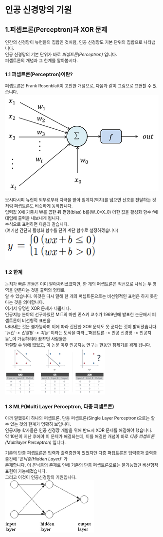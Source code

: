 # 인공 신경망의 기원
## 1.퍼셉트론(Perceptron)과 XOR 문제
인간의 신경망이 뉴런들의 집합인 것처럼, 인공 신경망도 기본 단위의 집합으로 나타냅니다.  
인공 신경망의 기본 단위가 바로 _퍼셉트론(Perceptron)_ 입니다.  
퍼셉트론의 개념과 그 한계를 알아봅시다.
 
### 1.1 퍼셉트론(Perceptron)이란?
퍼셉트론은 Frank Rosenblatt이 고안한 개념으로, 다음과 같이 그림으로 표현할 수 있습니다.  
![Perceptron](Img/perceptron.png)  

보시다시피 뉴런이 외부로부터 자극을 받아 임계치(역치)를 넘으면 신호를 전달하는 것처럼 퍼셉트론도 비슷하게 동작합니다.  
입력값 X에 가중치 W를 곱한 뒤 편향(bias) b를(W_0*X_0) 더한 값을 활성화 함수 f에 대입해 출력을 내보내게 됩니다.  
수식으로 표현하면 다음과 같습니다.  
(여기선 간단히 활성화 함수를 단위 계단 함수로 설정하겠습니다)    
![output](Img/p_op.png)   

### 1.2 한계
눈치가 빠른 분들은 이미 알아차리셨겠지만, 한 개의 퍼셉트론은 직선으로 나뉘는 두 영역을 만든다는 것을 출력의 형태로   
알 수 있습니다. 이것은 다시 말해 한 개의 퍼셉트론으로는 비선형적인 표현은 하지 못한다는 것을 의미합니다.  
여기서 유명한 XOR 문제가 나옵니다.  
인공지능 분야의 선구자였던 MIT의 마빈 민스키 교수가 1969년에 발표한 <Perceptrons> 논문에서 퍼셉트론이 비선형적 표현을  
나타내는 것은 불가능하며 이에 따라 간단한 XOR 문제도 못 푼다는 것이 밝혀졌습니다.  
_'뉴런 -> 신경망 -> 지능'_ 이라는 도식을 따라 _'퍼셉트론 -> 인공 신경망 -> 인공지능'_이 가능하리라 꿈꾸던 사람들은  
 좌절할 수 밖에 없었고, 이 논문 이후 인공지능 연구는 한동안 침체기를 겪게 됩니다.    
![XOR](Img/XOR_prob.png)   

### 1.3 MLP(Multi Layer Perceptron, 다층 퍼셉트론)
아까 말했듯이 하나의 퍼셉트론, 단층 퍼셉트론(Single Layer Perceptron)으로는 할 수 있는 것의 한계가 명확히 보입니다.  
인공지능 학자들은 인공 신경망 개발을 위해 반드시 XOR 문제를 해결해야 했습니다.   
약 10년이 지난 후에야 이 문제가 해결되는데, 이를 해결한 개념이 바로 _다층 퍼셉트론(Multilayer Perceptron)_ 입니다.  

기존의 단층 퍼셉트론은 입력과 출력층만이 있었지만 다층 퍼셉트론은 입력층과 출력층 중간에 _'은닉층(Hidden Layer)'_ 가  
존재합니다. 이 은닉층의 존재로 인해 기존의 단층 퍼셉트론으로는 불가능했던 비선형적 표현이 가능해졌습니다.   
그리고 이것이 인공신경망의 기원입니다.  
![MLP](Img/MLP.png)   

  

  
 

